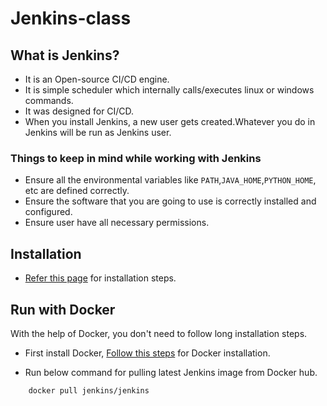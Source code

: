 # Jenkins-class

## What is Jenkins?

- It is an Open-source CI/CD engine.
- It is simple scheduler which internally calls/executes linux or windows commands. 
- It was designed for CI/CD.
- When you install Jenkins, a new user gets created.Whatever you do in Jenkins will be run as Jenkins user.

### Things to keep in mind while working with Jenkins

- Ensure all the environmental variables like ``PATH``,``JAVA_HOME``,``PYTHON_HOME``, etc are defined correctly.
- Ensure the software that you are going to use is correctly installed and configured.
- Ensure user have all necessary permissions.

## Installation

- [Refer this page](https://www.jenkins.io/doc/book/installing/) for installation steps.

## Run with Docker

 With the help of Docker, you don't need to follow long installation steps.

- First install Docker, [Follow this steps](https://docs.docker.com/engine/install/) for Docker installation.

- Run below command for pulling latest Jenkins image from Docker hub.

``` 
    docker pull jenkins/jenkins
```
